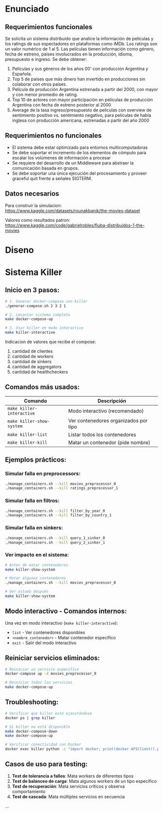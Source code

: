 # Enunciado

## Requerimientos funcionales

Se solicita un sistema distribuido que analice la información de películas y los ratings de sus espectadores en plataformas como iMDb.
Los ratings son un valor numérico de 1 al 5. Las películas tienen información como género, fecha de estreno, países involucrados en la producción, idioma, presupuesto e ingreso.
Se debe obtener:
1. Películas y sus géneros de los años 00' con producción Argentina y Española.
2. Top 5 de países que más dinero han invertido en producciones sin colaborar con otros países.
3. Película de producción Argentina estrenada a partir del 2000, con mayor y con menor promedio de rating.
4. Top 10 de actores con mayor participación en películas de producción Argentina con fecha de estreno posterior al 2000
5. Average de la tasa ingreso/presupuesto de peliculas con overview de sentimiento positivo vs. sentimiento negativo, para películas de habla inglesa con producción americana, estrenadas a partir del año 2000

## Requerimientos no funcionales

- El sistema debe estar optimizado para entornos multicomputadoras
- Se debe soportar el incremento de los elementos de cómputo para escalar los volúmenes de información a procesar
- Se requiere del desarrollo de un Middleware para abstraer la comunicación basada en grupos.
- Se debe soportar una única ejecución del procesamiento y proveer graceful quit frente a señales SIGTERM.

## Datos necesarios

Para construir la simulacion: https://www.kaggle.com/datasets/rounakbanik/the-movies-dataset

Valores como resultados patron: https://www.kaggle.com/code/gabrielrobles/fiuba-distribuidos-1-the-movies

# Diseno

# Sistema Killer

## Inicio en 3 pasos:

```bash
# 1. Generar docker-compose con killer
./generar-compose.sh 2 3 2 1

# 2. Levantar sistema completo
make docker-compose-up

# 3. Usar killer en modo interactivo
make killer-interactive
```
Indicacion de valores que recibe el compose:
1) cantidad de clientes
2) cantidad de workers
3) cantidad de sinkers
4) cantidad de aggregators
5) cantidad de healthcheckers

## Comandos más usados:

| Comando | Descripción |
|---------|-------------|
| `make killer-interactive` | Modo interactivo (recomendado) |
| `make killer-show-system` | Ver contenedores organizados por tipo |
| `make killer-list` | Listar todos los contenedores |
| `make killer-kill` | Matar un contenedor (pide nombre) |

## Ejemplos prácticos:

### Simular falla en preprocessors:
```bash
./manage_containers.sh --kill movies_preprocessor_0
./manage_containers.sh --kill ratings_preprocessor_1
```

### Simular falla en filtros:
```bash
./manage_containers.sh --kill filter_by_year_0
./manage_containers.sh --kill filter_by_country_1
```

### Simular falla en sinkers:
```bash
./manage_containers.sh --kill query_1_sinker_0
./manage_containers.sh --kill query_2_sinker_1
```

### Ver impacto en el sistema:
```bash
# Antes de matar contenedores
make killer-show-system

# Matar algunos contenedores
./manage_containers.sh --kill movies_preprocessor_0

# Ver estado después
make killer-show-system
```

## Modo interactivo - Comandos internos:

Una vez en modo interactivo (`make killer-interactive`):

- `list` - Ver contenedores disponibles
- `<nombre_contenedor>` - Matar contenedor específico
- `exit` - Salir del modo interactivo

## Reiniciar servicios eliminados:

```bash
# Reiniciar un servicio específico
docker-compose up -d movies_preprocessor_0

# Reiniciar todos los servicios
make docker-compose-up
```

## Troubleshooting:

```bash
# Verificar que killer esté ejecutándose
docker ps | grep killer

# Si killer no está disponible
make docker-compose-down
make docker-compose-up

# Verificar conectividad con Docker
docker exec killer python -c "import docker; print(docker.APIClient().ping())"
```

## Casos de uso para testing:

1. **Test de tolerancia a fallos**: Mata workers de diferentes tipos
2. **Test de balanceo de carga**: Mata algunos workers de un tipo específico
3. **Test de recuperación**: Mata servicios críticos y observa comportamiento
4. **Test de cascada**: Mata múltiples servicios en secuencia

...